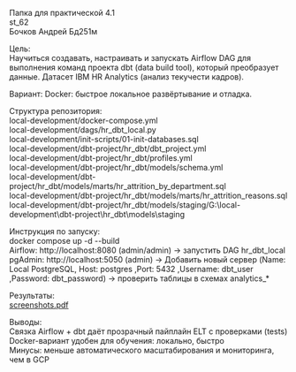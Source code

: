 Папка для практической 4.1  
st_62  
Бочков Андрей Бд251м  

Цель:  
Научиться создавать, настраивать и запускать Airflow DAG для выполнения команд проекта dbt (data build tool), который преобразует данные. Датасет IBM HR Analytics (анализ текучести кадров).  
  
Вариант: Docker: быстрое локальное развёртывание и отладка.  

Структура репозитория:  
local-development/docker-compose.yml  
local-development/dags/hr_dbt_local.py  
local-development/init-scripts/01-init-databases.sql  
local-development/dbt-project/hr_dbt/dbt_project.yml  
local-development/dbt-project/hr_dbt/profiles.yml  
local-development/dbt-project/hr_dbt/models/schema.yml  
local-development/dbt-project/hr_dbt/models/marts/hr_attrition_by_department.sql  
local-development/dbt-project/hr_dbt/models/marts/hr_attrition_reasons.sql  
local-development/dbt-project/hr_dbt/models/staging/G:\local-development\dbt-project\hr_dbt\models\staging  

Инструкция по запуску:  
docker compose up -d --build  
Airflow: http://localhost:8080 (admin/admin) → запустить DAG hr_dbt_local  
pgAdmin: http://localhost:5050 (admin) -> Добавить новый сервер (Name: Local PostgreSQL, Host: postgres ,Port: 5432 ,Username: dbt_user ,Password: dbt_password) → проверить таблицы в схемах analytics_*  
  
Результаты:  
[screenshots.pdf](https://github.com/user-attachments/files/23153207/screenshots.pdf)  
  
Выводы:  
Связка Airflow + dbt даёт прозрачный пайплайн ELT с проверками (tests)  
Docker-вариант удобен для обучения: локально, быстро  
Минусы: меньше автоматического масштабирования и мониторинга, чем в GCP
